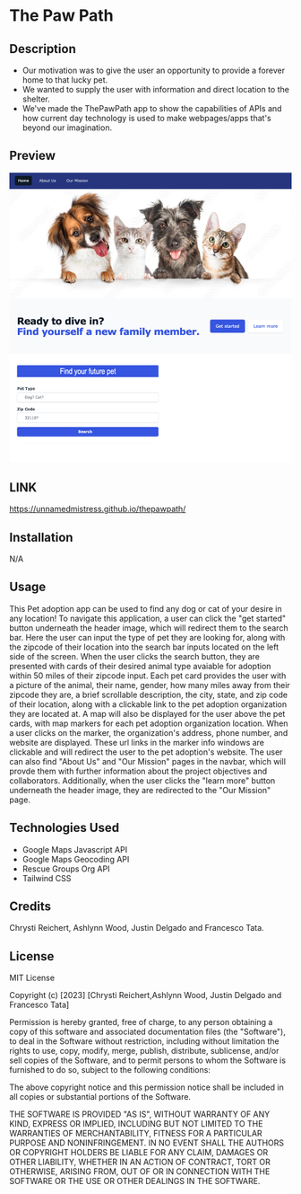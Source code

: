 # The Paw Path

## Description

- Our motivation was to give the user an opportunity to provide a forever home to that lucky pet. 
- We wanted to supply the user with information and direct location to the shelter.
- We've made the ThePawPath app to show the capabilities of APIs and how current day technology is used to make webpages/apps that's beyond our imagination.

## Preview   
![homepage-screenshot](images/homepage-screenshot.png)


## LINK  
https://unnamedmistress.github.io/thepawpath/


## Installation
N/A

## Usage

This Pet adoption app can be used to find any dog or cat of your desire in any location! To navigate this application, a user can click the "get started" button underneath the header image, which will redirect them to the search bar. Here the user can input the type of pet they are looking for, along with the zipcode of their location into the search bar inputs located on the left side of the screen. When the user clicks the search button, they are presented with cards of their desired animal type avaiable for adoption within 50 miles of their zipcode input. Each pet card provides the user with a picture of the animal, their name, gender, how many miles away from their zipcode they are, a brief scrollable description, the city, state, and zip code of their location, along with a clickable link to the pet adoption organization they are located at. A map will also be displayed for the user above the pet cards, with map markers for each pet adoption organization location. When a user clicks on the marker, the organization's address, phone number, and website are displayed. These url links in the marker info windows are clickable and will redirect the user to the pet adoption's website. The user can also find "About Us" and "Our Mission" pages in the navbar, which will provde them with further information about the project objectives and collaborators. Additionally, when the user clicks the "learn more" button underneath the header image, they are redirected to the "Our Mission" page.

## Technologies Used
* Google Maps Javascript API
* Google Maps Geocoding API
* Rescue Groups Org API
* Tailwind CSS
  
## Credits

Chrysti Reichert, Ashlynn Wood, Justin Delgado and Francesco Tata.

## License

MIT License

Copyright (c) [2023] [Chrysti Reichert,Ashlynn Wood, Justin Delgado and Francesco Tata]

Permission is hereby granted, free of charge, to any person obtaining a copy
of this software and associated documentation files (the "Software"), to deal
in the Software without restriction, including without limitation the rights
to use, copy, modify, merge, publish, distribute, sublicense, and/or sell
copies of the Software, and to permit persons to whom the Software is
furnished to do so, subject to the following conditions:

The above copyright notice and this permission notice shall be included in all
copies or substantial portions of the Software.

THE SOFTWARE IS PROVIDED "AS IS", WITHOUT WARRANTY OF ANY KIND, EXPRESS OR
IMPLIED, INCLUDING BUT NOT LIMITED TO THE WARRANTIES OF MERCHANTABILITY,
FITNESS FOR A PARTICULAR PURPOSE AND NONINFRINGEMENT. IN NO EVENT SHALL THE
AUTHORS OR COPYRIGHT HOLDERS BE LIABLE FOR ANY CLAIM, DAMAGES OR OTHER
LIABILITY, WHETHER IN AN ACTION OF CONTRACT, TORT OR OTHERWISE, ARISING FROM,
OUT OF OR IN CONNECTION WITH THE SOFTWARE OR THE USE OR OTHER DEALINGS IN THE
SOFTWARE.